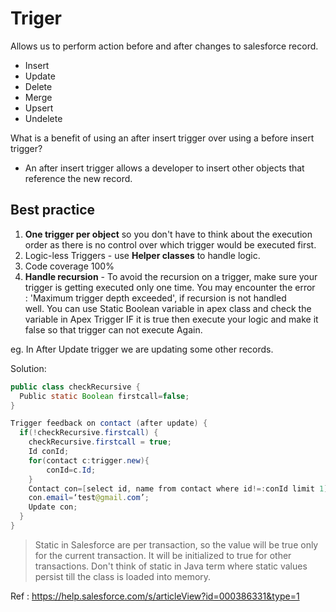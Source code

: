 # Triger

Allows us to perform action before and after changes to salesforce record.

- Insert
- Update
- Delete
- Merge
- Upsert
- Undelete

What is a benefit of using an after insert trigger over using a before insert trigger?
- An after insert trigger allows a developer to insert other objects that reference the new record.

## Best practice

1. **One trigger per object** so you don't have to think about the execution order as there is no control over which trigger would be executed first.
2. Logic-less Triggers - use **Helper classes** to handle logic.
3. Code coverage 100%
4. **Handle recursion** - To avoid the recursion on a trigger, make sure your trigger is getting executed only one time. You may encounter the error : 'Maximum trigger depth exceeded', if recursion is not handled well. You can use Static Boolean variable in apex class and check the variable in Apex Trigger IF it is true then execute your logic and make it false so that trigger can not execute Again.

eg. In After Update trigger we are updating some other records.

Solution:

``` java
public class checkRecursive {
  Public static Boolean firstcall=false;
}
```

``` java
Trigger feedback on contact (after update) {
  if(!checkRecursive.firstcall) {
    checkRecursive.firstcall = true;
    Id conId;
    for(contact c:trigger.new){
        conId=c.Id;
    }
    Contact con=[select id, name from contact where id!=:conId limit 1];
    con.email=‘test@gmail.com’;
    Update con;
  }
}
```

> Static in Salesforce are per transaction, so the value will be true only for the current transaction. It will be initialized to true for other transactions. Don't think of static in Java term where static values persist till the class is loaded into memory.

Ref : <https://help.salesforce.com/s/articleView?id=000386331&type=1>

